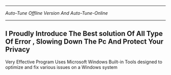 ************************************************
*Auto-Tune Offline Version And Auto-Tune-Online*
************************************************
I Proudly Introduce The Best solution Of All Type Of Error , Slowing Down The Pc And Protect Your Privacy
-----------------------------------------------------------------------------------------------------------
Very Effective Program Uses Microsoft Windows Built-in Tools designed to optimize and fix various issues on a Windows system
